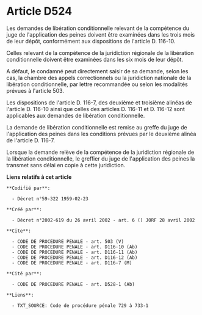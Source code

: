 # Article D524

Les demandes de libération conditionnelle relevant de la compétence du juge de l'application des peines doivent être
examinées dans les trois mois de leur dépôt, conformément aux dispositions de l'article D. 116-10.

Celles relevant de la compétence de la juridiction régionale de la libération conditionnelle doivent être examinées dans les
six mois de leur dépôt.

A défaut, le condamné peut directement saisir de sa demande, selon les cas, la chambre des appels correctionnels ou la
juridiction nationale de la libération conditionnelle, par lettre recommandée ou selon les modalités prévues à l'article 503.

Les dispositions de l'article D. 116-7, des deuxième et troisième alinéas de l'article D. 116-10 ainsi que celles des
articles D. 116-11 et D. 116-12 sont applicables aux demandes de libération conditionnelle.

La demande de libération conditionnelle est remise au greffe du juge de l'application des peines dans les conditions prévues
par le deuxième alinéa de l'article D. 116-7.

Lorsque la demande relève de la compétence de la juridiction régionale de la libération conditionnelle, le greffier du juge
de l'application des peines la transmet sans délai en copie à cette juridiction.

**Liens relatifs à cet article**

	**Codifié par**:

	  - Décret n°59-322 1959-02-23

	**Créé par**:

	  - Décret n°2002-619 du 26 avril 2002 - art. 6 () JORF 28 avril 2002

	**Cite**:

	  - CODE DE PROCEDURE PENALE - art. 503 (V)
	  - CODE DE PROCEDURE PENALE - art. D116-10 (Ab)
	  - CODE DE PROCEDURE PENALE - art. D116-11 (Ab)
	  - CODE DE PROCEDURE PENALE - art. D116-12 (Ab)
	  - CODE DE PROCEDURE PENALE - art. D116-7 (M)

	**Cité par**:

	  - CODE DE PROCEDURE PENALE - art. D528-1 (Ab)

	**Liens**:

	  - TXT_SOURCE: Code de procédure pénale 729 à 733-1
